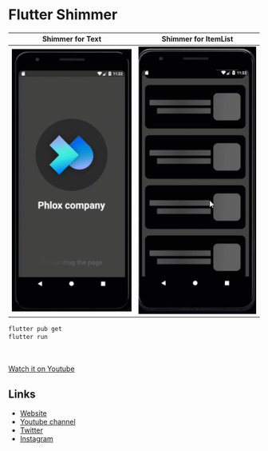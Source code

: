 # Flutter Shimmer


Shimmer for Text | Shimmer for ItemList
--- | --- 
![Alt text](./assets/images/image1.gif?raw=true "Optional Title") | ![Alt text](./assets/images/image2.gif?raw=true "Optional Title")

```
flutter pub get
flutter run
```

<br><br>
[Watch it on Youtube](https://youtube.com)


## Links

* [Website](https://phloxcompany.com)
* [Youtube channel](https://www.youtube.com/channel/UC6sTNoJi_G_O5lNzc6JgLew)
* [Twitter](https://twitter.com/phloxcompany)
* [Instagram](https://instagram.com/phloxcompany)